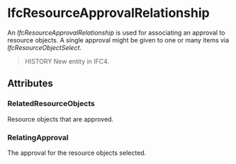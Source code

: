 # IfcResourceApprovalRelationship

An _IfcResourceApprovalRelationship_ is used for associating an approval to resource objects. A single approval might be given to one or many items via _IfcResourceObjectSelect_.<!-- end of definition -->

> HISTORY New entity in IFC4.

## Attributes

### RelatedResourceObjects
Resource objects that are approved.

### RelatingApproval
The approval for the resource objects selected.
